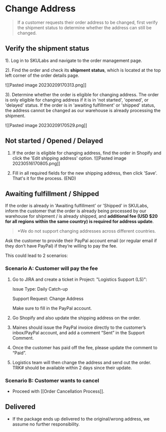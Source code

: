 # Change Address
> If a customer requests their order address to be changed, first verify the shipment status to determine whether the address can still be changed.

## Verify the shipment status

1). Log in to SKULabs and navigate to the order management page.

2). Find the order and check its **shipment status**, which is located at the top left corner of the order details page.
   
   ![[Pasted image 20230209170313.png]]
   
3). Determine whether the order is eligible for changing address. The order is only eligible for changing address if it is in 'not started', 'opened', or 'delayed' status. If the order is in 'awaiting fulfillment' or 'shipped' status, the address cannot be changed as our warehouse is already processing the shipment. 
   
   ![[Pasted image 20230209170529.png]]


## Not started / Opened / Delayed 
1. If the order is eligible for changing address, find the order in Shopify and click the 'Edit shipping address' option. 
   ![[Pasted image 20230516170805.png]]
   
2. Fill in all required fields for the new shipping address, then click 'Save'. That's it for the process. (END)


## Awaiting fulfillment / Shipped

If the order is already in 'Awaiting fulfillment' or 'Shipped' in SKULabs, inform the customer that the order is already being processed by our warehouse for shipment / is already shipped, and **additional fee (USD $20 for all regions within the same country) is required for address update**. 

>*We do not support changing addresses across different countries. 

Ask the customer to provide their PayPal account email (or regular email if they don’t have PayPal) if they’re willing to pay the fee. 

This could lead to 2 scenarios:

### Scenario A: Customer will pay the fee
1. Go to JIRA and create a ticket in Project: "Logistics Support (LS)":
   
    Issue Type: Daily Catch-up  
    
    Support Request: Change Address 
    
    Make sure to fill in the PayPal account. 
2. Go Shopify and also update the shipping address on the order.
3. Maines should issue the PayPal invoice directly to the customer’s inbox/PayPal account, and add a comment “Sent” in the Support Comment.
4. Once the customer has paid off the fee, please update the comment  to “Paid”. 
5. Logistics team will then change the address and send out the order. TRK# should be available within 2 days since their update. 

### Scenario B: Customer wants to cancel 
- Proceed with [[Order Cancellation Process]].


## Delivered
- If the package ends up delivered to the original/wrong address, we assume no further responsibility. 


